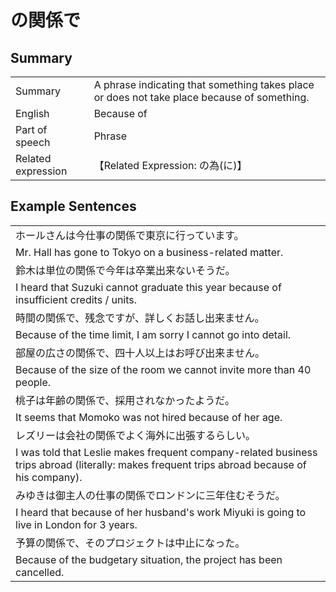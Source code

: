 # の関係で

## Summary

<table><tr>   <td>Summary</td>   <td>A phrase indicating that something takes place or does not take place because of something.</td></tr><tr>   <td>English</td>   <td>Because of</td></tr><tr>   <td>Part of speech</td>   <td>Phrase</td></tr><tr>   <td>Related expression</td>   <td>【Related Expression: の為(に)】</td></tr></table>

## Example Sentences

<table><tr><td>ホールさんは今仕事の関係で東京に行っています。</td></tr><tr><td>Mr. Hall has gone to Tokyo on a business-related matter.</td></tr><tr><td>鈴木は単位の関係で今年は卒業出来ないそうだ。</td></tr><tr><td>I heard that Suzuki cannot graduate this year because of insufficient credits / units.</td></tr><tr><td>時間の関係で、残念ですが、詳しくお話し出来ません。</td></tr><tr><td>Because of the time limit, I am sorry I cannot go into detail.</td></tr><tr><td>部屋の広さの関係で、四十人以上はお呼び出来ません。</td></tr><tr><td>Because of the size of the room we cannot invite more than 40 people.</td></tr><tr><td>桃子は年齢の関係で、採用されなかったようだ。</td></tr><tr><td>It seems that Momoko was not hired because of her age.</td></tr><tr><td>レズリーは会社の関係でよく海外に出張するらしい。</td></tr><tr><td>I was told that Leslie makes frequent company-related business trips abroad (literally: makes frequent trips abroad because of his company).</td></tr><tr><td>みゆきは御主人の仕事の関係でロンドンに三年住むそうだ。</td></tr><tr><td>I heard that because of her husband's work Miyuki is going to live in London for 3 years.</td></tr><tr><td>予算の関係で、そのプロジェクトは中止になった。</td></tr><tr><td>Because of the budgetary situation, the project has been cancelled.</td></tr></table>

